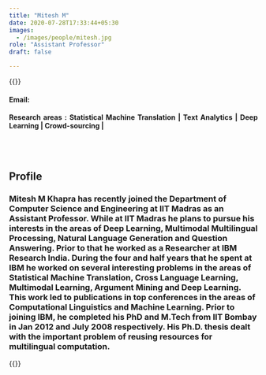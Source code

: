 ```yaml
---
title: "Mitesh M"
date: 2020-07-28T17:33:44+05:30
images:
  - /images/people/mitesh.jpg
role: "Assistant Professor"
draft: false

---
```


{{<rawhtml>}} 
<div align="justify">
<h4>Email: </h4>
<h4>Research areas : Statistical Machine Translation | Text Analytics | Deep Learning | Crowd-sourcing |</h4><br>
</div>
<br>
<div>
	<h2>Profile</h2>
	<h3>
		Mitesh M Khapra has recently joined the Department of Computer Science and Engineering at IIT Madras as an Assistant Professor. While at IIT Madras he plans to pursue his interests in the areas of Deep Learning, Multimodal Multilingual Processing, Natural Language Generation and Question Answering. Prior to that he worked as a Researcher at IBM Research India. During the four and half years that he spent at IBM he worked on several interesting problems in the areas of Statistical Machine Translation, Cross Language Learning, Multimodal Learning, Argument Mining and Deep Learning. This work led to publications in top conferences in the areas of Computational Linguistics and Machine Learning. Prior to joining IBM, he completed his PhD and M.Tech from IIT Bombay in Jan 2012 and July 2008 respectively. His Ph.D. thesis dealt with the important problem of reusing resources for multilingual computation.
	<br>
</div>

{{</rawhtml>}}